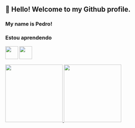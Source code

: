 ## 👋 Hello! Welcome to my Github profile.
### My name is Pedro!
### Estou aprendendo

<img src="https://cdn.jsdelivr.net/gh/devicons/devicon/icons/flutter/flutter-original.svg" width="40" height="40"/> <img src="https://cdn.jsdelivr.net/gh/devicons/devicon/icons/python/python-original.svg" width="40" height="40"/>

<div>
<a href="https://github.com/pedromacedol">
<img height="180em" src="https://github-readme-stats.vercel.app/api/top-langs/?pedromacedoi&layout=compact&langs_count=7&theme=dracula"/>
<img height="180em" src="https://github-readme-stats.vercel.app/pedromacedol&show_icons=true&theme=dracula&include_all_commits=true&count_private=true"/>
</div>
